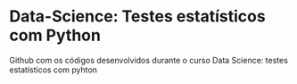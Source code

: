 # Data-Science: Testes estatísticos com Python
Github com os códigos desenvolvidos durante o curso Data Science: testes estatísticos com pyhton
